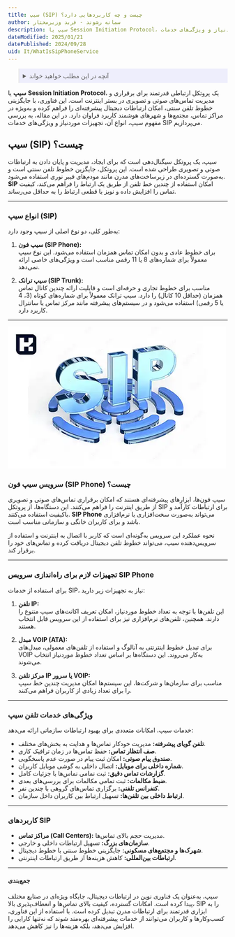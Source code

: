 ```yaml
---
title: سیپ (SIP) چیست و چه کاربردهایی دارد؟
author: سمانه رشوند - فربد وزیرمختار
description: سیپ یا Session Initiation Protocol، یک پروتکل پیشرفته برای برقراری تماس‌های صوتی و تصویری است. در این مقاله با انواع سیپ، تجهیزات موردنیاز و ویژگی‌های خدمات SIP آشنا شوید.
dateModified: 2025/01/21
datePublished: 2024/09/28
uid: It/WhatIsSipPhoneService
---
```


<blockquote style="background-color:#eeeefc; padding:0.5rem">
<details>
  <summary>آنچه در این مطلب خواهید خواند</summary>
  <ul>
    <li>سیپ (SIP) چیست؟</li>
    <li>انواع سیپ (SIP)</li>
    <li>سرویس سیپ فون (SIP Phone) چیست؟</li>
    <li>تجهیزات لازم برای راه‌اندازی سرویس SIP Phone</li>
    <li>ویژگی‌های خدمات تلفن سیپ</li>
    <li>کاربردهای SIP</li>
  </ul>
</details>
</blockquote>

**سیپ** یا **Session Initiation Protocol**، یک پروتکل ارتباطی قدرتمند برای برقراری و مدیریت تماس‌های صوتی و تصویری در بستر اینترنت است. این فناوری، با جایگزینی خطوط تلفن سنتی، امکان ارتباطات دیجیتال پیشرفته‌ای را فراهم کرده و به‌ویژه در مراکز تماس، مجتمع‌ها و شهرهای هوشمند کاربرد فراوان دارد. در این مقاله، به بررسی مفهوم سیپ، انواع آن، تجهیزات موردنیاز و ویژگی‌های خدمات SIP می‌پردازیم.

## سیپ (SIP) چیست؟  
سیپ، یک پروتکل سیگنال‌دهی است که برای ایجاد، مدیریت و پایان دادن به ارتباطات صوتی و تصویری طراحی شده است. این پروتکل، جایگزین خطوط تلفن سنتی است و به‌صورت گسترده‌ای در زیرساخت‌های مدرن مانند مودم‌های فیبر نوری استفاده می‌شود. **SIP** امکان استفاده از چندین خط تلفن از طریق یک ارتباط را فراهم می‌کند، کیفیت تماس را افزایش داده و نویز یا قطعی ارتباط را به حداقل می‌رساند.

---

### انواع سیپ (SIP)  
به‌طور کلی، دو نوع اصلی از سیپ وجود دارد:  

1. **سیپ فون (SIP Phone):**  
   برای خطوط عادی و بدون امکان تماس همزمان استفاده می‌شود. این نوع سیپ معمولاً برای شماره‌های 8 یا 11 رقمی مناسب است و ویژگی‌های خاصی ارائه نمی‌دهد.  

2. **سیپ ترانک (SIP Trunk):**  
   مناسب برای خطوط تجاری و حرفه‌ای است و قابلیت ارائه چندین کانال تماس همزمان (حداقل 10 کانال) را دارد. سیپ ترانک معمولاً برای شماره‌های کوتاه (3، 4 یا 5 رقمی) استفاده می‌شود و در سیستم‌های پیشرفته مانند مرکز تماس یا سانترال کاربرد دارد.

---
![سرویس  SIP Phone چیست؟](./Images/WhatIsSipPhone.webp)

### سرویس سیپ فون (SIP Phone) چیست؟  
سیپ فون‌ها، ابزارهای پیشرفته‌ای هستند که امکان برقراری تماس‌های صوتی و تصویری از طریق اینترنت را فراهم می‌کنند. این دستگاه‌ها، از پروتکل SIP برای ارتباطات کارآمد و باکیفیت استفاده می‌کنند. **SIP Phone** می‌تواند به‌صورت سخت‌افزاری یا نرم‌افزاری باشد و برای کاربران خانگی و سازمانی مناسب است.  

نحوه عملکرد این سرویس به‌گونه‌ای است که کاربر با اتصال به اینترنت و استفاده از سرویس‌دهنده سیپ، می‌تواند خطوط تلفن دیجیتال دریافت کرده و تماس‌های خود را برقرار کند.

---

### تجهیزات لازم برای راه‌اندازی سرویس SIP Phone  
برای استفاده از خدمات SIP، نیاز به تجهیزات زیر دارید:  

1. **تلفن IP:**  
   این تلفن‌ها با توجه به تعداد خطوط موردنیاز، امکان تعریف اکانت‌های سیپ متنوع را دارند. همچنین، تلفن‌های نرم‌افزاری نیز برای استفاده از این سرویس قابل انتخاب هستند.  

2. **مبدل VOIP (ATA):**  
   برای تبدیل خطوط اینترنتی به آنالوگ و استفاده از تلفن‌های معمولی، مبدل‌های VOIP به‌کار می‌روند. این دستگاه‌ها بر اساس تعداد خطوط موردنیاز انتخاب می‌شوند.  

3. **مرکز تلفن IP یا سرور VOIP:**  
   مناسب برای سازمان‌ها و شرکت‌ها، این سیستم‌ها امکان مدیریت چندین خط سیپ را برای تعداد زیادی از کاربران فراهم می‌کنند.  

---

### ویژگی‌های خدمات تلفن سیپ  
خدمات سیپ، امکانات متعددی برای بهبود ارتباطات سازمانی ارائه می‌دهد:  

- **تلفن گویای پیشرفته:** مدیریت خودکار تماس‌ها و هدایت به بخش‌های مختلف.  
- **صف انتظار تماس:** حفظ تماس‌ها در زمان ترافیک کاری.  
- **صندوق پیام صوتی:** امکان ثبت پیام در صورت عدم پاسخگویی.  
- **شماره داخلی برای موبایل:** اتصال داخلی به گوشی موبایل کاربران.  
- **گزارشات تماس دقیق:** ثبت تمامی تماس‌ها با جزئیات کامل.  
- **ضبط مکالمات:** ثبت تمامی مکالمات برای بررسی‌های بعدی.  
- **کنفرانس تلفنی:** برگزاری تماس‌های گروهی با چندین نفر.  
- **ارتباط داخلی بین تلفن‌ها:** تسهیل ارتباط بین کاربران داخل سازمان.

---

### کاربردهای SIP  
- **مراکز تماس (Call Centers):** مدیریت حجم بالای تماس‌ها.  
- **سازمان‌های بزرگ:** تسهیل ارتباطات داخلی و خارجی.  
- **شهرک‌ها و مجتمع‌های مسکونی:** جایگزینی خطوط سنتی با خطوط دیجیتال.  
- **ارتباطات بین‌المللی:** کاهش هزینه‌ها از طریق ارتباطات اینترنتی.

---

#### جمع‌بندی  
سیپ، به‌عنوان یک فناوری نوین در ارتباطات دیجیتال، جایگاه ویژه‌ای در صنایع مختلف پیدا کرده است. امکانات گسترده، کیفیت بالای تماس‌ها و انعطاف‌پذیری بالا، SIP را به ابزاری قدرتمند برای ارتباطات مدرن تبدیل کرده است. با استفاده از این فناوری، کسب‌وکارها و کاربران می‌توانند از خدمات پیشرفته‌ای بهره‌مند شوند که نه‌تنها کارایی را افزایش می‌دهد، بلکه هزینه‌ها را نیز کاهش می‌دهد.